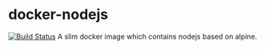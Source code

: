 # docker-nodejs
[![Build Status](https://travis-ci.org/hex0cter/docker-nodejs.svg?branch=master)](https://travis-ci.org/hex0cter/docker-nodejs)
A slim docker image which contains nodejs based on alpine.
